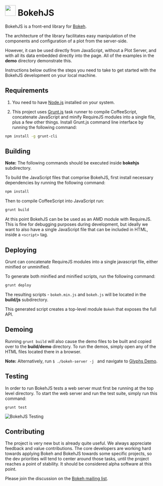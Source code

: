 <img src="http://i.imgur.com/TMKcgIV.png" width="35" height="35"> BokehJS
=========================================================================

BokehJS is a front-end library for [Bokeh](http://github.com/ContinuumIO/bokeh).

The architecture of the library facilitates easy manipulation of the components
and configuration of a plot from the server-side.

However, it can be used directly from JavaScript, without a Plot Server, and
with all its data embedded directly into the page.  All of the examples in
the **demo** directory demonstrate this.

Instructions below outline the steps you need to take to get started with the
BokehJS development on your local machine.

Requirements
------------

1. You need to have [Node.js](http://nodejs.org) installed on your system.

2. This project uses [Grunt.js](http://gruntjs.com) task runner to compile
CoffeeScript, concatenate JavaScript and minify RequireJS modules into a single
file, plus a few other things. Install Grunt.js command line interface by
running the following command:

```bash
npm install -g grunt-cli
```

Building
--------

**Note:** The following commands should be executed inside **bokehjs**
subdirectory.

To build the JavaScript files that comprise BokehJS, first install
necessary dependencies by running the following command:

```bash
npm install
```

Then to compile CoffeeScript into JavaScript run:

```bash
grunt build
```

At this point BokehJS can be be used as an AMD module with RequireJS. This is
fine for debugging purposes during development, but ideally we want to also
have a single JavaScript file that can be included in HTML, inside a `<script>`
tag.

Deploying
---------

Grunt can concatenate RequireJS modules into a single javascript file,
either minified or unminified.

To generate both minified and minified scripts, run the following command:

```bash
grunt deploy
```

The resulting scripts - `bokeh.min.js` and `bokeh.js` will be located in
the **build/js** subdirectory.

This generated script creates a top-level module `Bokeh` that exposes
the full API.

Demoing
-------

Running `grunt build` will also cause the demo files to be built and copied
over to the **build/demo** directory. To run the demos, simply open any of the
HTML files located there in a browser.

**Note:** Alternatively, run `$ ./bokeh-server -j ` and navigate to
[Glyphs Demo](http://localhost:5006/bokehjs/static/demo/glyphs.html).

Testing
-------

In order to run BokehJS tests a web server must first be running at the
top level directory. To start the web server and run the test suite,
simply run this command:

```
grunt test
```

![BokehJS Testing](http://i.imgur.com/PcTa3ep.png)

Contributing
------------

The project is very new but is already quite useful.  We always appreciate
feedback and value contributions.  The core developers are working hard towards
applying Bokeh and BokehJS towards some specific projects, so the dev priorities
will tend to center around those tasks, until the project reaches a point of
stability.  It should be considered alpha software at this point.

Please join the discussion on the [Bokeh mailing list](https://groups.google.com/a/continuum.io/forum/#!forum/bokeh).

